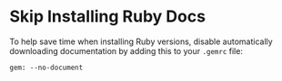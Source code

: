# Skip Installing Ruby Docs

To help save time when installing Ruby versions, disable automatically downloading documentation by adding this to your `.gemrc` file:

`gem: --no-document`
